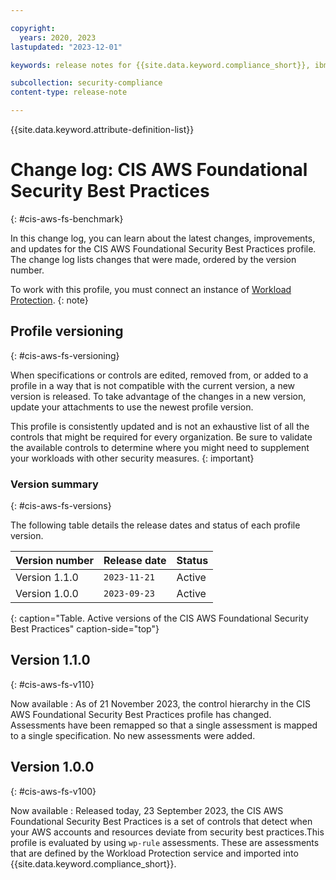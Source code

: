 ```yaml
---

copyright:
  years: 2020, 2023
lastupdated: "2023-12-01"

keywords: release notes for {{site.data.keyword.compliance_short}}, ibm security best practices, profile changes, enhancements, fixes, improvements

subcollection: security-compliance
content-type: release-note

---
```


{{site.data.keyword.attribute-definition-list}}

# Change log: CIS AWS Foundational Security Best Practices
{: #cis-aws-fs-benchmark}

In this change log, you can learn about the latest changes, improvements, and updates for the CIS AWS Foundational Security Best Practices  profile. The change log lists changes that were made, ordered by the version number.


To work with this profile, you must connect an instance of [Workload Protection](/docs/security-compliance?topic=security-compliance-setup-workload-protection).
{: note}


## Profile versioning
{: #cis-aws-fs-versioning}

When specifications or controls are edited, removed from, or added to a profile in a way that is not compatible with the current version, a new version is released. To take advantage of the changes in a new version, update your attachments to use the newest profile version.

This profile is consistently updated and is not an exhaustive list of all the controls that might be required for every organization. Be sure to validate the available controls to determine where you might need to supplement your workloads with other security measures.
{: important}


### Version summary
{: #cis-aws-fs-versions}

The following table details the release dates and status of each profile version.



| Version number | Release date | Status |
|:---------------|:-------------|:-------|
| Version 1.1.0 | `2023-11-21` | Active |
| Version 1.0.0 | `2023-09-23` | Active |
{: caption="Table. Active versions of the CIS AWS Foundational Security Best Practices" caption-side="top"}


## Version 1.1.0
{: #cis-aws-fs-v110}

Now available
:   As of 21 November 2023, the control hierarchy in the CIS AWS Foundational Security Best Practices profile has changed. Assessments have been remapped so that a single assessment is mapped to a single specification. No new assessments were added.


## Version 1.0.0
{: #cis-aws-fs-v100}

Now available
:   Released today, 23 September 2023, the CIS AWS Foundational Security Best Practices is a set of controls that detect when your AWS accounts and resources deviate from security best practices.This profile is evaluated by using `wp-rule` assessments. These are assessments that are defined by the Workload Protection service and imported into {{site.data.keyword.compliance_short}}.
